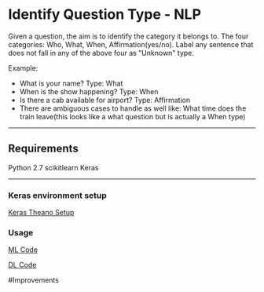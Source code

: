 # Identify Question Type - NLP

Given a question, the aim is to identify the category it belongs to. The four 
categories: Who, What, When, Affirmation(yes/no).
Label any sentence that does not fall in any of the above four as "Unknown" type.

Example:
*  What is your name? Type: What
*  When is the show happening? Type: When
*  Is there a cab available for airport? Type: Affirmation
*  There are ambiguous cases to handle as well like: What time does the train leave(this looks like a what question but is actually a When type)

---

## Requirements

Python 2.7
scikitlearn
Keras

---

### Keras environment setup
[Keras Theano Setup](https://gist.github.com/iamsiva11/c6086001b10af53b6931e7fe55ad069d)

### Usage

[ML Code](https://github.com/iamsiva11/NLP-IdentifyQuestion/blob/master/ML/README.md)

[DL Code](https://github.com/iamsiva11/NLP-IdentifyQuestion/blob/master/DL/README.md)

#Improvements
